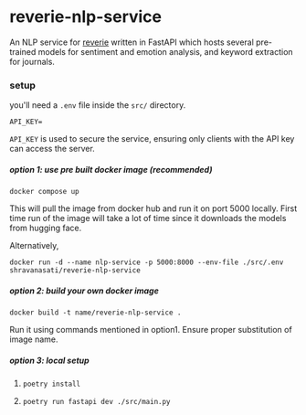 # reverie-nlp-service

An NLP service for [reverie](https://github.com/shravanasati/reverie) written in FastAPI which hosts several pre-trained models for sentiment and emotion analysis, and keyword extraction for journals.

### setup

you'll need a `.env` file inside the `src/` directory.

```
API_KEY=
```

`API_KEY` is used to secure the service, ensuring only clients with the API key can access the server.

##### option 1: use pre built docker image (recommended)

```
docker compose up
```

This will pull the image from docker hub and run it on port 5000 locally. First time run of the image will take a lot of time since it downloads the models from hugging face.

Alternatively, 

```
docker run -d --name nlp-service -p 5000:8000 --env-file ./src/.env shravanasati/reverie-nlp-service
```

##### option 2: build your own docker image 

```
docker build -t name/reverie-nlp-service .
```

Run it using commands mentioned in option1. Ensure proper substitution of image name.

##### option 3: local setup 

1. `poetry install`

2. `poetry run fastapi dev ./src/main.py`